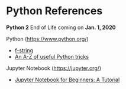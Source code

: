 # Python References

**Python 2** End of Life coming on **Jan. 1, 2020**

Python (<https://www.python.org/>)
- [f-string](https://www.python.org/dev/peps/pep-0498/)
- [An A-Z of useful Python tricks](https://medium.freecodecamp.org/an-a-z-of-useful-python-tricks-b467524ee747)

Jupyter Notebook (<https://jupyter.org/>)
- [Jupyter Notebook for Beginners: A Tutorial](https://towardsdatascience.com/jupyter-notebook-for-beginners-a-tutorial-f55b57c23ada)
